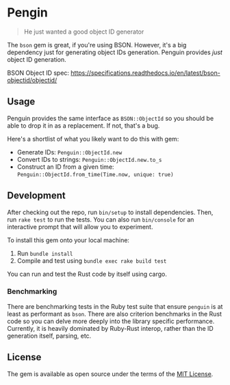 # Pengin

> He just wanted a good object ID generator

The `bson` gem is great, if you're using BSON. However, it's a big dependency
just for generating object IDs generation. Penguin provides _just_ object ID
generation.

BSON Object ID spec: https://specifications.readthedocs.io/en/latest/bson-objectid/objectid/

## Usage

Penguin provides the same interface as `BSON::ObjectId` so you should be able to
drop it in as a replacement. If not, that's a bug.

Here's a shortlist of what you likely want to do this with gem:

- Generate IDs: `Penguin::ObjectId.new`
- Convert IDs to strings: `Penguin::ObjectId.new.to_s`
- Construct an ID from a given time: `Penguin::ObjectId.from_time(Time.now, unique: true)`

## Development

After checking out the repo, run `bin/setup` to install dependencies. Then, run `rake test` to run the tests. You can also run `bin/console` for an interactive prompt that will allow you to experiment.

To install this gem onto your local machine:

1. Run `bundle install`
2. Compile and test using `bundle exec rake build test`

You can run and test the Rust code by itself using cargo.

### Benchmarking

There are benchmarking tests in the Ruby test suite that ensure `penguin` is at
least as performant as `bson`. There are also criterion benchmarks in the Rust
code so you can delve more deeply into the library specific performance.
Currently, it is heavily dominated by Ruby-Rust interop, rather than the ID
generation itself, parsing, etc.

## License

The gem is available as open source under the terms of the [MIT License](https://opensource.org/licenses/MIT).
